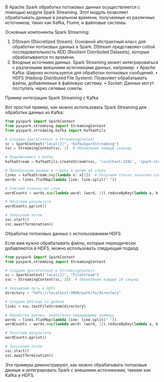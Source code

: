 В Apache Spark обработка потоковых данных осуществляется с помощью модуля Spark Streaming. Этот модуль позволяет обрабатывать данные в реальном времени, получаемые из различных источников, таких как Kafka, Flume, и файловые системы.

Основные компоненты Spark Streaming:

 1. DStream (Discretized Stream): Основной абстрактный класс для обработки потоковых данных в Spark. DStream представляет собой последовательность RDD (Resilient Distributed Datasets), которые обрабатываются по времени.
 2. Входные источники данных: Spark Streaming может интегрироваться с различными внешними источниками данных, например:
 • Apache Kafka: Широко используется для обработки потоковых сообщений.
 • HDFS (Hadoop Distributed File System): Позволяет обрабатывать файлы, добавляемые в файловую систему.
 • Socket: Данные могут поступать через сетевые сокеты.

Пример интеграции Spark Streaming с Kafka

Вот простой пример, как можно использовать Spark Streaming для обработки данных из Kafka:
```python
from pyspark import SparkContext
from pyspark.streaming import StreamingContext
from pyspark.streaming.kafka import KafkaUtils

# Создаем SparkContext и StreamingContext
sc = SparkContext("local[2]", "KafkaSparkStreaming")
ssc = StreamingContext(sc, 1)  # Обновление каждую секунду

# Подключаемся к Kafka
kafkaStream = KafkaUtils.createStream(ssc, 'localhost:2181', 'spark-streaming', {'test-topic': 1})

# Преобразуем данные в строку и делим на слова
lines = kafkaStream.map(lambda x: x[1])  # Получаем только значения сообщений
words = lines.flatMap(lambda line: line.split(" "))

# Считаем количество слов
wordCounts = words.map(lambda word: (word, 1)).reduceByKey(lambda a, b: a + b)

# Печатаем результаты
wordCounts.pprint()

# Запускаем поток
ssc.start()
ssc.awaitTermination()
```
Обработка потоковых данных с использованием HDFS

Если вам нужно обрабатывать файлы, которые периодически добавляются в HDFS, можно использовать следующий подход:
```python
from pyspark import SparkContext
from pyspark.streaming import StreamingContext

# Создаем SparkContext и StreamingContext
sc = SparkContext("local[2]", "FileStream")
ssc = StreamingContext(sc, 10)  # Обновление каждые 10 секунд

# Указываем путь к HDFS
directory = "hdfs://localhost:9000/path/to/directory"

# Создаем DStream из файлов
lines = ssc.textFileStream(directory)

# Обработка данных, аналогично предыдущему примеру
words = lines.flatMap(lambda line: line.split(" "))
wordCounts = words.map(lambda word: (word, 1)).reduceByKey(lambda a, b: a + b)

# Печатаем результаты
wordCounts.pprint()

# Запускаем поток
ssc.start()
ssc.awaitTermination()
```
Эти примеры демонстрируют, как можно обрабатывать потоковые данные и интегрировать Spark с внешними источниками, такими как Kafka и HDFS.